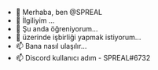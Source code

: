 - 👋 Merhaba, ben @SPREAL
- 👀 İlgiliyim ...
- 🌱 Şu anda öğreniyorum...
- 💞️ üzerinde işbirliği yapmak istiyorum...
- 📫 Bana nasıl ulaşılır...
- 📫 Discord kullanıcı adım - SPREAL#6732

<!---
SPREAL/SPREAL is a ✨ special ✨ repository because its `README.md` (this file) appears on your GitHub profile.
You can click the Preview link to take a look at your changes.
--->
